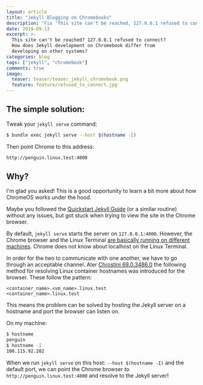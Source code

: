```yaml
---
layout: article
title: "Jekyll Blogging on Chromebooks"
description: "Fix 'This site can't be reached, 127.0.0.1 refused to connect' error when Jekyll blogging on Chromebooks."
date: 2019-09-13
excerpt: >-
  This site can't be reached? 127.0.0.1 refused to connect?
  How does Jekyll development on Chromebook differ from
  developing on other systems?
categories: blog
tags: ["jekyll", "chromebook"]
comments: true
image:
  teaser: teaser/teaser_jekyll_chromebook.png
  feature: feature/refused_to_connect.jpg
---
```


## The simple solution:

Tweak your `jekyll serve` command:

```bash
$ bundle exec jekyll serve --host $(hostname -I)
```

Then point Chrome to this address:

```bash
http://penguin.linux.test:4000
```

## Why?

I'm glad you asked! This is a good opportunity to learn a bit more about how ChromeOS works under the hood.

Maybe you followed the [Quickstart Jekyll Guide](https://jekyllrb.com/docs/)
(or a similar routine)
without any issues, but got stuck when trying to view the site in the Chrome browser.

By default, `jekyll serve` starts the server on `127.0.0.1:4000`. However, the
Chrome browser and the Linux Terminal
[are basically running on different machines](https://support.google.com/chromebook/thread/8244000?hl=en).
Chrome does not know about localhost on the Linux Terminal.

In order for the two to communicate with one another, we have to go through an acceptable channel.
Ater [Chrostini 69.0.3486.0](https://www.reddit.com/r/Crostini/comments/8y337o/hostname_resolution_change_to_penguinlinuxtest/)
the following method for resolving Linux container hostnames was introduced for the browser. These follow the pattern:

```text
<container_name>.<vm_name>.linux.test
<container_name>.linux.test
```

This means the problem can be solved by hosting the Jekyll server on a hostname and port the browser
can listen on.

On my machine:

```bash
$ hostname
penguin
$ hostname -I
100.115.92.202
```

When we run `jekyll serve` on this host: `--host $(hostname -I)` and the default port,
we can point the Chrome browser to `http://penguin.linux.test:4000` and
resolve to the Jekyll server!
